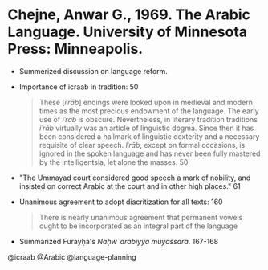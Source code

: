 # Chejne, Anwar G., 1969. The Arabic Language.  University of Minnesota Press: Minneapolis.

- Summerized discussion on language reform.

- Importance of icraab in tradition: 50

  > These [*iʿrāb*] endings were looked upon in medieval and modern times as the most precious endowment of the language. The early use of *iʿrāb* is obscure. Nevertheless, in literary tradition traditions *iʿrāb* virtually was an article of linguistic dogma. Since then it has been considered a hallmark of linguistic dexterity and a necessary requisite of clear speech. *Iʿrāb*, except on formal occasions, is ignored in the spoken language and has never been fully mastered by the intelligentsia, let alone the masses. 50

- "The Ummayad court considered good speech a mark of nobility, and insisted on correct Arabic at the court and in other high places." 61

- Unanimous agreement to adopt diacritization for all texts: 160

  > There is nearly unanimous agreement that permanent vowels ought to be incorporated as an integral part of the language

- Summarized Furayḥa's *Naḥw ʿarabiyya muyassara*. 167-168

@icraab
@Arabic
@language-planning

